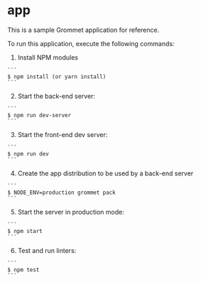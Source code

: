 # app

This is a sample Grommet application for reference.

To run this application, execute the following commands:

  1. Install NPM modules

    ```
    $ npm install (or yarn install)
    ```

  2. Start the back-end server:

    ```
    $ npm run dev-server
    ```

  3. Start the front-end dev server:

    ```
    $ npm run dev
    ```

  4. Create the app distribution to be used by a back-end server

    ```
    $ NODE_ENV=production grommet pack
    ```

  5. Start the server in production mode:

    ```
    $ npm start
    ```

  6. Test and run linters:

    ```
    $ npm test
    ```
